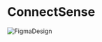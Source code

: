 # ConnectSense


![FigmaDesign](https://user-images.githubusercontent.com/63906998/230974233-84c85bf3-1de6-4456-b80b-e3d21c9437de.svg)
